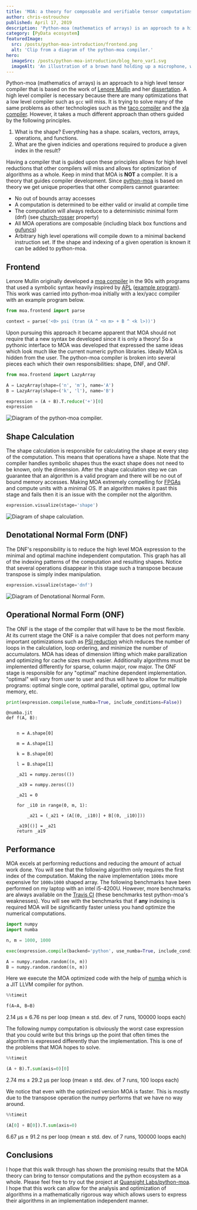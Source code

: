 ```yaml
---
title: 'MOA: a theory for composable and verifiable tensor computations'
author: chris-ostrouchov
published: April 17, 2019
description: 'Python-moa (mathematics of arrays) is an approach to a high level tensor compiler that is based on the work of Lenore Mullin. The MOA principles allow for high level reductions, that other compilers will miss, and for optimization of algorithms as a whole.'
category: [PyData ecosystem]
featuredImage:
  src: /posts/python-moa-introduction/frontend.png
  alt: 'Clip from a diagram of the python-moa compiler.'
hero:
  imageSrc: /posts/python-moa-introduction/blog_hero_var1.svg
  imageAlt: 'An illustration of a brown hand holding up a microphone, with some graphical elements highlighting the top of the microphone.'
---
```


Python-moa (mathematics of arrays) is an approach to a high level tensor
compiler that is based on the work of [Lenore
Mullin](https://www.albany.edu/ceas/lenore-mullin.php) and her
[dissertation](https://www.researchgate.net/publication/308893116_A_Mathematics_of_Arrays).
A high level compiler is necessary because there are many optimizations
that a low level compiler such as `gcc` will miss. It is trying to solve
many of the same problems as other technologies such as the [taco
compiler](http://tensor-compiler.org/) and the [xla
compiler](https://www.tensorflow.org/xla). However, it takes a much
different approach than others guided by the following principles.

1.  What is the shape? Everything has a shape. scalars, vectors, arrays,
    operations, and functions.
2.  What are the given indicies and operations required to produce a
    given index in the result?

Having a compiler that is guided upon these principles allows for high
level reductions that other compilers will miss and allows for
optimization of algorithms as a whole. Keep in mind that MOA is **NOT**
a compiler. It is a theory that guides compiler development. Since
[python-moa](https://github.com/Quansight-Labs/python-moa) is based on
theory we get unique properties that other compilers cannot guarantee:

- No out of bounds array accesses
- A computation is determined to be either valid or invalid at compile
  time
- The computation will always reduce to a deterministic minimal form
  (dnf) (see
  [church-rosser](https://en.wikipedia.org/wiki/Church%E2%80%93Rosser_theorem)
  property)
- All MOA operations are composable (including black box functions and
  [gufuncs](https://docs.scipy.org/doc/numpy-1.13.0/reference/c-api.generalized-ufuncs.html))
- Arbitrary high level operations will compile down to a minimal
  backend instruction set. If the shape and indexing of a given
  operation is known it can be added to python-moa.

## Frontend

Lenore Mullin originally developed a [moa
compiler](https://github.com/saulshanabrook/psi-compiler/) in the 90s
with programs that used a symbolic syntax heavily inspired by
[APL](<https://en.wikipedia.org/wiki/APL_(programming_language)>)
([example
program](https://github.com/saulshanabrook/psi-compiler/blob/master/examples/ex1.m)).
This work was carried into python-moa initially with a lex/yacc compiler
with an example program below.

```python
from moa.frontend import parse

context = parse('<0> psi (tran (A ^ <n m> + B ^ <k l>))')
```

Upon pursuing this approach it became apparent that MOA should not
require that a new syntax be developed since it is only a theory! So a
pythonic interface to MOA was developed that expressed the same ideas
which look much like the current numeric python libraries. Ideally MOA
is hidden from the user. The python-moa compiler is broken into several
pieces each which their own responsibilities: shape, DNF, and ONF.

```python
from moa.frontend import LazyArray

A = LazyArray(shape=('n', 'm'), name='A')
B = LazyArray(shape=('k', 'l'), name='B')

expression = (A + B).T.reduce('+')[0]
expression
```

![Diagram of the python-moa compiler.](/posts/python-moa-introduction/frontend.png)

## Shape Calculation

The shape calculation is responsible for calculating the shape at every
step of the computation. This means that operations have a shape. Note
that the compiler handles symbolic shapes thus the exact shape does not
need to be known, only the dimension. After the shape calculation step
we can guarantee that an algorithm is a valid program and there will be
no out of bound memory accesses. Making MOA extremely compelling for
[FPGAs](https://en.wikipedia.org/wiki/Field-programmable_gate_array) and
compute units with a minimal OS. If an algorithm makes it past this
stage and fails then it is an issue with the compiler not the algorithm.

```python
expression.visualize(stage='shape')
```

![Diagram of shape calculation.](/posts/python-moa-introduction/shape_calculation.png)

## Denotational Normal Form (DNF)

The DNF\'s responsibility is to reduce the high level MOA expression to
the minimal and optimal machine independent computation. This graph has
all of the indexing patterns of the computation and resulting shapes.
Notice that several operations disappear in this stage such a transpose
because transpose is simply index manipulation.

```python
expression.visualize(stage='dnf')
```

![Diagram of Denotational Normal Form.](/posts/python-moa-introduction/denotational_normal_form.png)

## Operational Normal Form (ONF)

The ONF is the stage of the compiler that will have to be the most
flexible. At its current stage the ONF is a naive compiler that does not
perform many important optimizations such as [PSI
reduction](https://www.researchgate.net/publication/264758384_Effective_data_parallel_computation_using_the_Psi_calculus)
which reduces the number of loops in the calculation, loop ordering, and
minimize the number of accumulators. MOA has ideas of dimension lifting
which make parallization and optimizing for cache sizes much easier.
Additionally algorithms must be implemented differently for sparse,
column major, row major. The ONF stage is responsible for any
\"optimal\" machine dependent implementation. \"optimal\" will vary from
user to user and thus will have to allow for multiple programs: optimal
single core, optimal parallel, optimal gpu, optimal low memory, etc.

```python
print(expression.compile(use_numba=True, include_conditions=False))
```

    @numba.jit
    def f(A, B):


        n = A.shape[0]

        m = A.shape[1]

        k = B.shape[0]

        l = B.shape[1]

        _a21 = numpy.zeros(())

        _a19 = numpy.zeros(())

        _a21 = 0

        for _i10 in range(0, m, 1):

            _a21 = (_a21 + (A[(0, _i10)] + B[(0, _i10)]))

        _a19[()] = _a21
        return _a19

## Performance

MOA excels at performing reductions and reducing the amount of actual
work done. You will see that the following algorithm only requires the
first index of the computation. Making the naive implementation `1000x`
more expensive for `1000x1000` shaped array. The following benchmarks
have been performed on my laptop with an intel i5-4200U. However, more
benchmarks are always available on the [Travis
CI](https://travis-ci.org/Quansight-Labs/python-moa) (these benchmarks
test python-moa\'s weaknesses). You will see with the benchmarks that if
**any** indexing is required MOA will be significantly faster unless you
hand optimize the numerical computations.

```python
import numpy
import numba

n, m = 1000, 1000

exec(expression.compile(backend='python', use_numba=True, include_conditions=False))

A = numpy.random.random((n, m))
B = numpy.random.random((n, m))
```

Here we execute the MOA optimized code with the help of
[numba](https://github.com/numba/numba) which is a JIT LLVM compiler for
python.

```python
%%timeit

f(A=A, B=B)
```

2.14 µs ± 6.76 ns per loop (mean ± std. dev. of 7 runs, 100000 loops each)

The following numpy computation is obviously the worst case expression
that you could write but this brings up the point that often times the
algorithm is expressed differently than the implementation. This is one
of the problems that MOA hopes to solve.

```python
%%timeit

(A + B).T.sum(axis=0)[0]
```

2.74 ms ± 29.2 µs per loop (mean ± std. dev. of 7 runs, 100 loops each)

We notice that even with the optimized version MOA is faster. This is
mostly due to the transpose operation the numpy performs that we have no
way around.

```python
%%timeit

(A[0] + B[0]).T.sum(axis=0)
```

6.67 µs ± 91.2 ns per loop (mean ± std. dev. of 7 runs, 100000 loops each)

## Conclusions

I hope that this walk through has shown the promising results that the
MOA theory can bring to tensor computations and the python ecosystem as
a whole. Please feel free to try out the project at [Quansight
Labs/python-moa](https://github.com/Quansight-Labs/python-moa). I hope
that this work can allow for the analysis and optimization of algorithms
in a mathematically rigorous way which allows users to express their
algorithms in an implementation independent manner.
